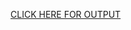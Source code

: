 
 [CLICK HERE FOR OUTPUT](https://jonumhills.github.io/coursera-fullstack-assignment/module2-solution/index.html)

